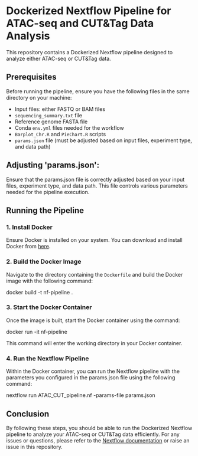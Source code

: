 # Dockerized Nextflow Pipeline for ATAC-seq and CUT&Tag Data Analysis

This repository contains a Dockerized Nextflow pipeline designed to analyze either ATAC-seq or CUT&Tag data.

## Prerequisites

Before running the pipeline, ensure you have the following files in the same directory on your machine:
- Input files: either FASTQ or BAM files
- `sequencing_summary.txt` file
- Reference genome FASTA file
- Conda `env.yml` files needed for the workflow
- `Barplot_Chr.R` and `PieChart.R` scripts
- `params.json` file (must be adjusted based on input files, experiment type, and data path)

## Adjusting 'params.json':

Ensure that the params.json file is correctly adjusted based on your input files, experiment type, and data path. This file controls various parameters needed for the pipeline execution.

## Running the Pipeline

### 1. Install Docker

Ensure Docker is installed on your system. You can download and install Docker from [here](https://docs.docker.com/get-docker/).

### 2. Build the Docker Image

Navigate to the directory containing the `Dockerfile` and build the Docker image with the following command:

docker build -t nf-pipeline .

### 3. Start the Docker Container

Once the image is built, start the Docker container using the command:

docker run -it nf-pipeline

This command will enter the working directory in your Docker container.

### 4. Run the Nextflow Pipeline

Within the Docker container, you can run the Nextflow pipeline with the parameters you configured in the params.json file using the following command:

nextflow run ATAC_CUT_pipeline.nf -params-file params.json

## Conclusion

By following these steps, you should be able to run the Dockerized Nextflow pipeline to analyze your ATAC-seq or CUT&Tag data efficiently. For any issues or questions, please refer to the [Nextflow documentation](https://www.nextflow.io/docs/latest/index.html) or raise an issue in this repository.

